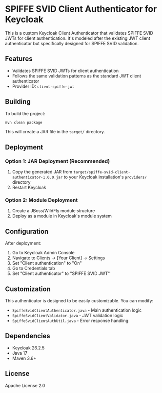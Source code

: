 # SPIFFE SVID Client Authenticator for Keycloak

This is a custom Keycloak Client Authenticator that validates SPIFFE SVID JWTs for client authentication. It's modeled after the existing JWT client authenticator but specifically designed for SPIFFE SVID validation.

## Features

- Validates SPIFFE SVID JWTs for client authentication
- Follows the same validation patterns as the standard JWT client authenticator
- Provider ID: `client-spiffe-jwt`

## Building

To build the project:

```bash
mvn clean package
```

This will create a JAR file in the `target/` directory.

## Deployment

### Option 1: JAR Deployment (Recommended)

1. Copy the generated JAR from `target/spiffe-svid-client-authenticator-1.0.0.jar` to your Keycloak installation's `providers/` directory
2. Restart Keycloak

### Option 2: Module Deployment

1. Create a JBoss/WildFly module structure
2. Deploy as a module in Keycloak's module system

## Configuration

After deployment:

1. Go to Keycloak Admin Console
2. Navigate to Clients → [Your Client] → Settings
3. Set "Client authentication" to "On"
4. Go to Credentials tab
5. Set "Client authenticator" to "SPIFFE SVID JWT"

## Customization

This authenticator is designed to be easily customizable. You can modify:

- `SpiffeSvidClientAuthenticator.java` - Main authentication logic
- `SpiffeSvidClientValidator.java` - JWT validation logic
- `SpiffeSvidClientAuthUtil.java` - Error response handling

## Dependencies

- Keycloak 26.2.5
- Java 17
- Maven 3.6+

## License

Apache License 2.0 
